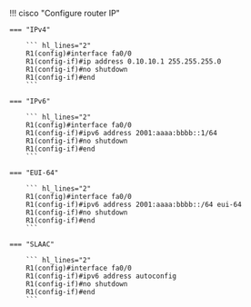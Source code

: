 <!-- Tabs showing various ways of configuring the IP address of a Cisco router -->

!!! cisco "Configure router IP"

    === "IPv4"

        ``` hl_lines="2"
        R1(config)#interface fa0/0
        R1(config-if)#ip address 0.10.10.1 255.255.255.0
        R1(config-if)#no shutdown
        R1(config-if)#end
        ```

    === "IPv6"

        ``` hl_lines="2"
        R1(config)#interface fa0/0
        R1(config-if)#ipv6 address 2001:aaaa:bbbb::1/64
        R1(config-if)#no shutdown
        R1(config-if)#end
        ```

    === "EUI-64"

        ``` hl_lines="2"
        R1(config)#interface fa0/0
        R1(config-if)#ipv6 address 2001:aaaa:bbbb::/64 eui-64
        R1(config-if)#no shutdown
        R1(config-if)#end
        ```

    === "SLAAC"

        ``` hl_lines="2"
        R1(config)#interface fa0/0
        R1(config-if)#ipv6 address autoconfig
        R1(config-if)#no shutdown
        R1(config-if)#end
        ```